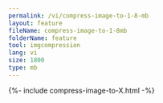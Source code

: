 ```yaml
---
permalink: /vi/compress-image-to-1-8-mb
layout: feature
fileName: compress-image-to-1-8mb
folderName: feature
tool: imgcompression
lang: vi
size: 1800
type: mb
---
```


{%- include compress-image-to-X.html -%}
